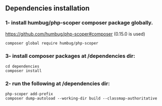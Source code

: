 ## Dependencies installation
### 1- install humbug/php-scoper composer package globally.
https://github.com/humbug/php-scoper#composer (0.15.0 is used)
```
composer global require humbug/php-scoper
```
### 3- install composer packages at /dependencies dir:
```
cd dependencies
composer install
```
### 2- run the following at /dependencies dir:
```
php-scoper add-prefix
composer dump-autoload --working-dir build --classmap-authoritative
```